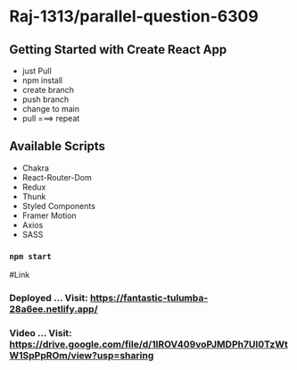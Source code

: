 # Raj-1313/parallel-question-6309

## Getting Started with Create React App
 * just Pull
 * npm install
 * create branch 
 * push branch
 * change to main 
 * pull ===> repeat
## Available Scripts
* Chakra
* React-Router-Dom
* Redux 
* Thunk
* Styled Components
* Framer Motion
* Axios
* SASS

### `npm start`

#Link
### Deployed ... Visit: https://fantastic-tulumba-28a6ee.netlify.app/
### Video    ... Visit: https://drive.google.com/file/d/1lROV409voPJMDPh7Ul0TzWtW1SpPpROm/view?usp=sharing

